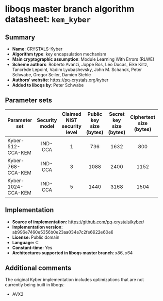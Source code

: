 liboqs master branch algorithm datasheet: `kem_kyber`
===========================================================

Summary
-------

- **Name**: CRYSTALS-Kyber
- **Algorithm type**: key encapsulation mechanism
- **Main cryptographic assumption**: Module Learning With Errors (RLWE)
- **Scheme authors**: Roberto Avanzi, Joppe Bos, Léo Ducas, Eike Kiltz, Tancrède Lepoint, Vadim Lyubashevsky, John M. Schanck, Peter Schwabe, Gregor Seiler, Damien Stehle
- **Authors' website**: https://pq-crystals.org/kyber
- **Added to liboqs by**: Peter Schwabe

Parameter sets
--------------

| Parameter set        | Security model | Claimed NIST security level | Public key size (bytes) | Secret key size (bytes) | Ciphertext size (bytes) | Shared secret size (bytes) |
|----------------------|:--------------:|:---------------------------:|:-----------------------:|:-----------------------:|:-----------------------:|:--------------------------:|
| Kyber-512-CCA-KEM    |     IND-CCA    |              1              |           736           |          1632           |            800          |             32             |
| Kyber-768-CCA-KEM    |     IND-CCA    |              3              |          1088           |          2400           |           1152          |             32             |
| Kyber-1024-CCA-KEM   |     IND-CCA    |              5              |          1440           |          3168           |           1504          |             32             |

Implementation
--------------

- **Source of implementation:** https://github.com/pq-crystals/kyber/
- **Implementation version:** ab996e7460e5356b0e23aa034e7c2fe6922e60e6
- **License:** Public domain
- **Language:** C
- **Constant-time:** Yes
- **Architectures supported in liboqs master branch**: x86, x64

Additional comments
-------------------

The original Kyber implementation includes optimizations that are not currently being built in liboqs:

- AVX2
